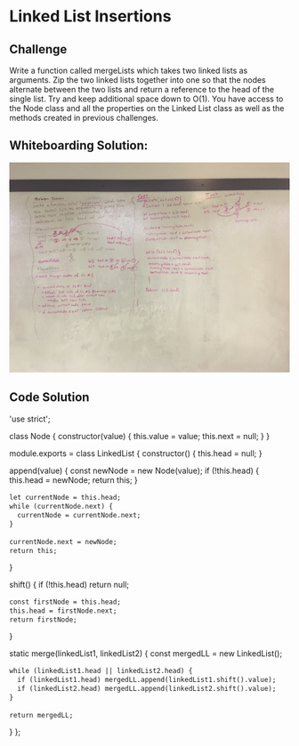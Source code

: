# Linked List Insertions

## Challenge
Write a function called mergeLists which takes two linked lists as arguments. Zip the two linked lists together into one so that the nodes alternate between the two lists and return a reference to the head of the single list. Try and keep additional space down to O(1). You have access to the Node class and all the properties on the Linked List class as well as the methods created in previous challenges.

## Whiteboarding Solution: 
![alt text](https://raw.githubusercontent.com/ashtonkellis/data-structures-and-algorithms/master/assets/08-ll-merge.jpg)

## Code Solution
'use strict';

class Node {
  constructor(value) {
    this.value = value;
    this.next = null;
  }
}

module.exports = class LinkedList {
  constructor() {
    this.head = null;
  }

  append(value) {
    const newNode = new Node(value);
    if (!this.head) {
      this.head = newNode;
      return this;
    }

    let currentNode = this.head;
    while (currentNode.next) {
      currentNode = currentNode.next;
    }

    currentNode.next = newNode;
    return this;
  }

  shift() {
    if (!this.head) return null;
    
    const firstNode = this.head;
    this.head = firstNode.next;
    return firstNode;
  }

  static merge(linkedList1, linkedList2) {
    const mergedLL = new LinkedList();

    while (linkedList1.head || linkedList2.head) {
      if (linkedList1.head) mergedLL.append(linkedList1.shift().value);
      if (linkedList2.head) mergedLL.append(linkedList2.shift().value);
    }

    return mergedLL;
  }
};
